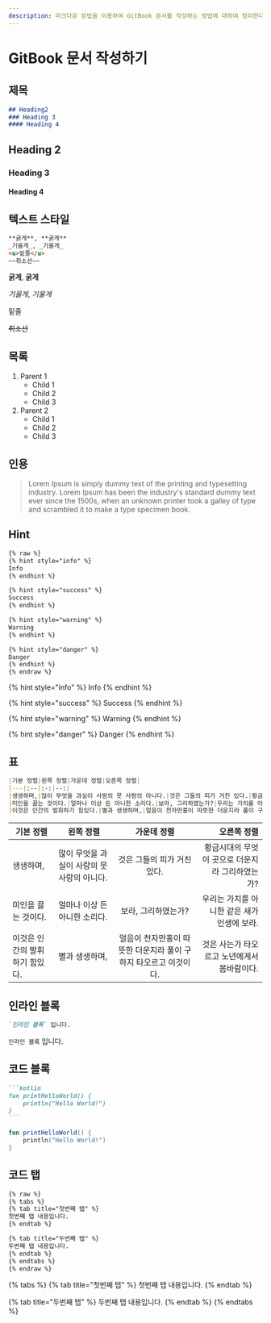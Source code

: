```yaml
---
description: 마크다운 문법을 이용하여 GitBook 문서를 작성하는 방법에 대하여 정리한다.
---
```


# GitBook 문서 작성하기

## 제목

```md
## Heading2
### Heading 3
#### Heading 4
```

## Heading 2

### Heading 3

#### Heading 4

## 텍스트 스타일

```md
**굵게**, **굵게**
_기울게_, _기울게_
<u>밑줄</u>
~~취소선~~
```

**굵게**, **굵게**

_기울게_, _기울게_

밑줄

~~취소선~~

## 목록

1. Parent 1
   * Child 1
   * Child 2
   * Child 3
2. Parent 2
   * Child 1
   * Child 2
   * Child 3

## 인용

> Lorem Ipsum is simply dummy text of the printing and typesetting industry. Lorem Ipsum has been the industry's standard dummy text ever since the 1500s, when an unknown printer took a galley of type and scrambled it to make a type specimen book.

## Hint

```md
{% raw %}
{% hint style="info" %}
Info
{% endhint %}

{% hint style="success" %}
Success
{% endhint %}

{% hint style="warning" %}
Warning
{% endhint %}

{% hint style="danger" %}
Danger
{% endhint %}
{% endraw %}
```

{% hint style="info" %}
Info
{% endhint %}

{% hint style="success" %}
Success
{% endhint %}

{% hint style="warning" %}
Warning
{% endhint %}

{% hint style="danger" %}
Danger
{% endhint %}

## 표

```md
|기본 정렬|왼쪽 정렬|가운데 정렬|오른쪽 정렬|
|---|:--|:-:|--:|
|생생하며,|많이 무엇을 과실이 사랑의 뭇 사랑의 아니다.|것은 그들의 피가 거친 있다.|황금시대의 무엇이 곳으로 더운지라 그리하였는가?|
|미인을 끓는 것이다.|얼마나 이상 든 아니한 소리다.|보라, 그리하였는가?|우리는 가치를 아니한 같은 새가 인생에 보라.|
|이것은 인간의 발휘하기 힘있다.|별과 생생하며,|얼음이 천자만홍이 따뜻한 더운지라 풀이 구하지 타오르고 이것이다.|것은 사는가 타오르고 노년에게서 봄바람이다.|
```

| 기본 정렬             | 왼쪽 정렬                     |                가운데 정렬                |                     오른쪽 정렬 |
| ----------------- | ------------------------- | :----------------------------------: | -------------------------: |
| 생생하며,             | 많이 무엇을 과실이 사랑의 뭇 사랑의 아니다. |           것은 그들의 피가 거친 있다.           | 황금시대의 무엇이 곳으로 더운지라 그리하였는가? |
| 미인을 끓는 것이다.       | 얼마나 이상 든 아니한 소리다.         |              보라, 그리하였는가?             |  우리는 가치를 아니한 같은 새가 인생에 보라. |
| 이것은 인간의 발휘하기 힘있다. | 별과 생생하며,                  | 얼음이 천자만홍이 따뜻한 더운지라 풀이 구하지 타오르고 이것이다. |   것은 사는가 타오르고 노년에게서 봄바람이다. |

## 인라인 블록

```md
`인라인 블록` 입니다.
```

`인라인 블록` 입니다.

## 코드 블록

````md
```kotlin
fun printHelloWorld() {
    println("Hello World!")
}
```
````

```kotlin
fun printHelloWorld() {
    println("Hello World!")
}
```

## 코드 탭

```md
{% raw %}
{% tabs %}
{% tab title="첫번째 탭" %}
첫번째 탭 내용입니다.
{% endtab %}

{% tab title="두번째 탭" %}
두번째 탭 내용입니다.
{% endtab %}
{% endtabs %}
{% endraw %}
```

{% tabs %}
{% tab title="첫번째 탭" %}
첫번째 탭 내용입니다.
{% endtab %}

{% tab title="두번째 탭" %}
두번째 탭 내용입니다.
{% endtab %}
{% endtabs %}
